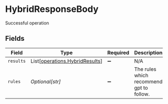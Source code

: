 # HybridResponseBody

Successful operation


## Fields

| Field                                                                      | Type                                                                       | Required                                                                   | Description                                                                |
| -------------------------------------------------------------------------- | -------------------------------------------------------------------------- | -------------------------------------------------------------------------- | -------------------------------------------------------------------------- |
| `results`                                                                  | List[[operations.HybridResults](../../models/operations/hybridresults.md)] | :heavy_minus_sign:                                                         | N/A                                                                        |
| `rules`                                                                    | *Optional[str]*                                                            | :heavy_minus_sign:                                                         | The rules which recommend gpt to follow.                                   |
